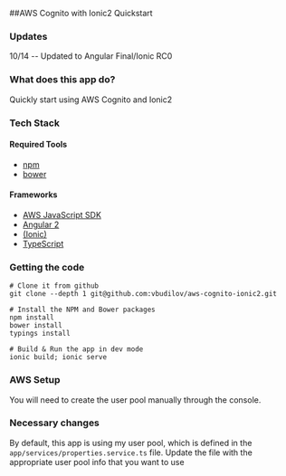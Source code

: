 ##AWS Cognito with Ionic2 Quickstart

### Updates
10/14 -- Updated to Angular Final/Ionic RC0

### What does this app do?
Quickly start using AWS Cognito and Ionic2

### Tech Stack
#### Required Tools
* [npm](https://www.npmjs.com/)
* [bower](https://bower.io/)

#### Frameworks
* [AWS JavaScript SDK](http://docs.aws.amazon.com/AWSJavaScriptSDK/guide/browser-intro.html)
* [Angular 2](https://angular.io/docs/ts/latest/quickstart.html) 
* [(Ionic)](http://ionicframework.com/docs/v2/getting-started/installation/)
* [TypeScript](https://www.typescriptlang.org/docs/tutorial.html)

### Getting the code
```
# Clone it from github
git clone --depth 1 git@github.com:vbudilov/aws-cognito-ionic2.git
```
```
# Install the NPM and Bower packages
npm install
bower install
typings install
```
```
# Build & Run the app in dev mode
ionic build; ionic serve
```

### AWS Setup
You will need to create the user pool manually through the console. 

### Necessary changes
By default, this app is using my user pool, which is defined in the ```app/services/properties.service.ts``` file. 
Update the file with the appropriate user pool info that you want to use 
